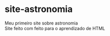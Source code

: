 # site-astronomia

 Meu primeiro site sobre astronomia
 <br>
 Site feito com feito para o aprendizado de HTML 
 
